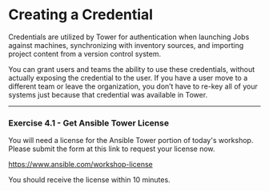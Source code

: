 # Creating a Credential

Credentials are utilized by Tower for authentication when launching Jobs against machines, synchronizing 
with inventory sources, and importing project content from a version control system.

You can grant users and teams the ability to use these credentials, without actually exposing the credential 
to the user. If you have a user move to a different team or leave the organization, you don’t have to re-key 
all of your systems just because that credential was available in Tower.

<hr>

### Exercise 4.1 - Get Ansible Tower License

You will need a license for the Ansible Tower portion of today's workshop.  Please submit the form
at this link to request your license now.

https://www.ansible.com/workshop-license

You should receive the license within 10 minutes.



